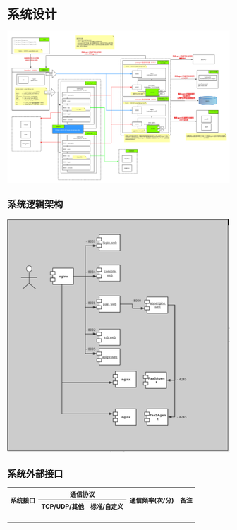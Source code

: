 # 系统设计

![-w2020](../media/c4be37ed37e0f7a805b0a2520bfd394d.png)

## 系统逻辑架构

![-w2020](../media/1.png)

## 系统外部接口

<table>
    <tr>
        <th rowspan="2">系统接口</th>
        <th colspan="2">通信协议</th>
        <th rowspan="2">通信频率(次/分)</th>
        <th rowspan="2">备注</th>
    </tr>
    <tr>
        <th>TCP/UDP/其他</th>
        <th>标准/自定义</th>
    </tr>
    <tr>
        <td><br></td>
        <td></td>
        <td></td>
        <td></td>
        <td></td>
    </tr>
</table>
